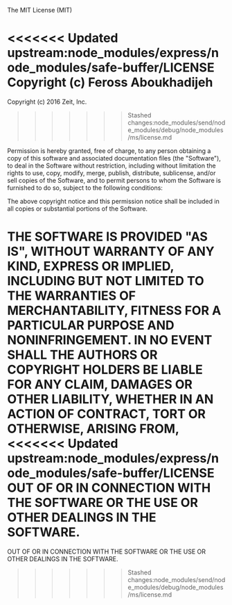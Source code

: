 The MIT License (MIT)

<<<<<<< Updated upstream:node_modules/express/node_modules/safe-buffer/LICENSE
Copyright (c) Feross Aboukhadijeh
=======
Copyright (c) 2016 Zeit, Inc.
>>>>>>> Stashed changes:node_modules/send/node_modules/debug/node_modules/ms/license.md

Permission is hereby granted, free of charge, to any person obtaining a copy
of this software and associated documentation files (the "Software"), to deal
in the Software without restriction, including without limitation the rights
to use, copy, modify, merge, publish, distribute, sublicense, and/or sell
copies of the Software, and to permit persons to whom the Software is
furnished to do so, subject to the following conditions:

The above copyright notice and this permission notice shall be included in
all copies or substantial portions of the Software.

THE SOFTWARE IS PROVIDED "AS IS", WITHOUT WARRANTY OF ANY KIND, EXPRESS OR
IMPLIED, INCLUDING BUT NOT LIMITED TO THE WARRANTIES OF MERCHANTABILITY,
FITNESS FOR A PARTICULAR PURPOSE AND NONINFRINGEMENT. IN NO EVENT SHALL THE
AUTHORS OR COPYRIGHT HOLDERS BE LIABLE FOR ANY CLAIM, DAMAGES OR OTHER
LIABILITY, WHETHER IN AN ACTION OF CONTRACT, TORT OR OTHERWISE, ARISING FROM,
<<<<<<< Updated upstream:node_modules/express/node_modules/safe-buffer/LICENSE
OUT OF OR IN CONNECTION WITH THE SOFTWARE OR THE USE OR OTHER DEALINGS IN
THE SOFTWARE.
=======
OUT OF OR IN CONNECTION WITH THE SOFTWARE OR THE USE OR OTHER DEALINGS IN THE
SOFTWARE.
>>>>>>> Stashed changes:node_modules/send/node_modules/debug/node_modules/ms/license.md
